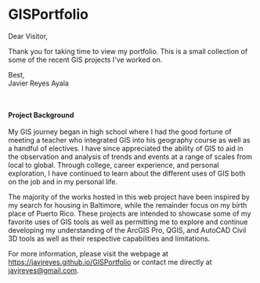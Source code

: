 # GISPortfolio
Dear Visitor,

Thank you for taking time to view my portfolio. This is a small collection of some of the recent GIS projects I've worked on.

Best,<br>
Javier Reyes Ayala


<br><br><b>Project Background</b><br><br>
My GIS journey began in high school where I had the good fortune of meeting a teacher who integrated GIS into his geography course as well as a handful of electives. I have since appreciated the ability of GIS to aid in the observation and analysis of trends and events at a range of scales from local to global. Through college, career experience, and personal exploration, I have continued to learn about the different uses of GIS both on the job and in my personal life. 

The majority of the works hosted in this web project have been inspired by my search for housing in Baltimore, while the remainder focus on my birth place of Puerto Rico. These projects are intended to showcase some of my favorite uses of GIS tools as well as permitting me to explore and continue developing my understanding of the ArcGIS Pro, QGIS, and AutoCAD Civil 3D tools as well as their respective capabilities and limitations.

For more information, please visit the webpage at https://javjreyes.github.io/GISPortfolio or contact me directly at javjreyes@gmail.com. 

